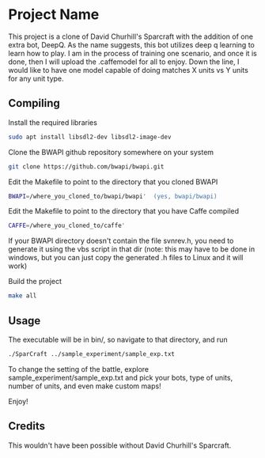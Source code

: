 # Project Name

This project is a clone of David Churhill's Sparcraft with the addition of one extra bot, DeepQ. 
As the name suggests, this bot utilizes deep q learning to learn how to play. I am in the process
of training one scenario, and once it is done, then I will upload the .caffemodel for all to enjoy.
Down the line, I would like to have one model capable of doing matches X units vs Y units for any 
unit type. 

## Compiling

Install the required libraries

```bash
sudo apt install libsdl2-dev libsdl2-image-dev
```

Clone the BWAPI github repository somewhere on your system

```bash
git clone https://github.com/bwapi/bwapi.git
```

Edit the Makefile to point to the directory that you cloned BWAPI

```bash
BWAPI=/where_you_cloned_to/bwapi/bwapi'  (yes, bwapi/bwapi)
```

Edit the Makefile to point to the directory that you have Caffe compiled

```bash
CAFFE=/where_you_cloned_to/caffe' 
```

If your BWAPI directory doesn't contain the file svnrev.h, you need to generate it using the vbs script in that dir
   (note: this may have to be done in windows, but you can just copy the generated .h files to Linux and it will work)

Build the project
	
```bash
make all
```

## Usage

The executable will be in bin/, so navigate to that directory, and run 

```bash
./SparCraft ../sample_experiment/sample_exp.txt
```

To change the setting of the battle, explore sample_experiment/sample_exp.txt and pick your bots, type of units,
number of units, and even make custom maps!

Enjoy!

## Credits

This wouldn't have been possible without David Churhill's Sparcraft.
